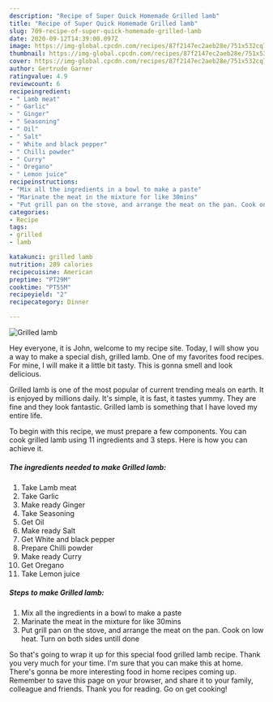 ```yaml
---
description: "Recipe of Super Quick Homemade Grilled lamb"
title: "Recipe of Super Quick Homemade Grilled lamb"
slug: 709-recipe-of-super-quick-homemade-grilled-lamb
date: 2020-09-12T14:39:00.097Z
image: https://img-global.cpcdn.com/recipes/87f2147ec2aeb28e/751x532cq70/grilled-lamb-recipe-main-photo.jpg
thumbnail: https://img-global.cpcdn.com/recipes/87f2147ec2aeb28e/751x532cq70/grilled-lamb-recipe-main-photo.jpg
cover: https://img-global.cpcdn.com/recipes/87f2147ec2aeb28e/751x532cq70/grilled-lamb-recipe-main-photo.jpg
author: Gertrude Garner
ratingvalue: 4.9
reviewcount: 6
recipeingredient:
- " Lamb meat"
- " Garlic"
- " Ginger"
- " Seasoning"
- " Oil"
- " Salt"
- " White and black pepper"
- " Chilli powder"
- " Curry"
- " Oregano"
- " Lemon juice"
recipeinstructions:
- "Mix all the ingredients in a bowl to make a paste"
- "Marinate the meat in the mixture for like 30mins"
- "Put grill pan on the stove, and arrange the meat on the pan. Cook on low heat. Turn on both sides untill done"
categories:
- Recipe
tags:
- grilled
- lamb

katakunci: grilled lamb 
nutrition: 289 calories
recipecuisine: American
preptime: "PT29M"
cooktime: "PT55M"
recipeyield: "2"
recipecategory: Dinner

---
```



![Grilled lamb](https://img-global.cpcdn.com/recipes/87f2147ec2aeb28e/751x532cq70/grilled-lamb-recipe-main-photo.jpg)

Hey everyone, it is John, welcome to my recipe site. Today, I will show you a way to make a special dish, grilled lamb. One of my favorites food recipes. For mine, I will make it a little bit tasty. This is gonna smell and look delicious.



Grilled lamb is one of the most popular of current trending meals on earth. It is enjoyed by millions daily. It's simple, it is fast, it tastes yummy. They are fine and they look fantastic. Grilled lamb is something that I have loved my entire life.


To begin with this recipe, we must prepare a few components. You can cook grilled lamb using 11 ingredients and 3 steps. Here is how you can achieve it.

<!--inarticleads1-->

##### The ingredients needed to make Grilled lamb:

1. Take  Lamb meat
1. Take  Garlic
1. Make ready  Ginger
1. Take  Seasoning
1. Get  Oil
1. Make ready  Salt
1. Get  White and black pepper
1. Prepare  Chilli powder
1. Make ready  Curry
1. Get  Oregano
1. Take  Lemon juice




<!--inarticleads2-->

##### Steps to make Grilled lamb:

1. Mix all the ingredients in a bowl to make a paste
1. Marinate the meat in the mixture for like 30mins
1. Put grill pan on the stove, and arrange the meat on the pan. Cook on low heat. Turn on both sides untill done




So that's going to wrap it up for this special food grilled lamb recipe. Thank you very much for your time. I'm sure that you can make this at home. There's gonna be more interesting food in home recipes coming up. Remember to save this page on your browser, and share it to your family, colleague and friends. Thank you for reading. Go on get cooking!
